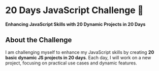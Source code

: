 # 20 Days JavaScript Challenge 🚀  
**Enhancing JavaScript Skills with 20 Dynamic Projects in 20 Days**

## About the Challenge  
I am challenging myself to enhance my JavaScript skills by creating **20 basic dynamic JS projects in 20 days**. Each day, I will work on a new project, focusing on practical use cases and dynamic features.  
